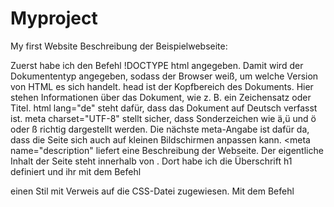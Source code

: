 # Myproject

My first Website
Beschreibung der Beispielwebseite:

Zuerst habe ich den Befehl !DOCTYPE html angegeben. Damit wird der Dokumententyp angegeben, sodass der Browser weiß, um welche Version von HTML
es sich handelt.
head ist der Kopfbereich des Dokuments. Hier stehen Informationen über das Dokument, wie z. B. ein Zeichensatz oder Titel.
html lang="de" steht dafür, dass das Dokument auf Deutsch verfasst ist.
meta charset="UTF-8" stellt sicher, dass Sonderzeichen wie ä,ü und ö oder ß richtig dargestellt werden.
Die nächste meta-Angabe ist dafür da, dass die Seite sich auch auf kleinen Bildschirmen anpassen kann.
<meta name="description" liefert eine Beschreibung der Webseite.
Der eigentliche Inhalt der Seite steht innerhalb von <body>. Dort habe ich die Überschrift h1 definiert und ihr mit dem Befehl
<link rel= "stylesheet" href="stil css"> einen Stil mit Verweis auf die CSS-Datei zugewiesen.
Mit dem Befehl <style> habe ich der Überschrift 1 direkt einen grauen Hintergrund hinzugefügt.
Die Befehle header, article, nav und main sind für die Struktur der Webseite hilfreich. Der Befehl header ist der Kopfbereich. Im Unterschied zu head
kann header Inhalte auf der Seite darstellen. 
Der Befehl <nav> ist für die Seitennavigation vorgesehen. Innerhalb des Befehls <nav> kommen die Besucher über die Links zu anderen Webseiten.
<main> stellt den Hauptteil der Webseite dar. Article Elemente sind Inhalte, die auch eigenständig existieren können. Man kann sie beispielsweise
mit einem Blogeintrag vergleichen. <footer> kennzeichnet den Fußbereich. Über den Befehl "ul" = unordered list, habe ich eine ungeordnete Liste erstellt.
Mit "li" stelle ich die Aufzählungspunkte dar. Der Befehl "a href" macht aus den Aufzählungspunkten Links. href verweist auf andere Webseiten. Mit Klick auf den
Link wird man direkt auf eine andere Webseite verwiesen. Im Projekt selbst habe ich noch zwei Bilder eingebaut. Mit dem Befehl "img src" können 
die Bilder eingefügt werden. Sie müssen sich jedoch im gleichen Ordner wie die html Datei selbst befinden. <figcaption> hat die Funktion einen Text
beim Bild einzufügen. Mittels <p> habe ich die Zeilenumbrüche gemacht. Das letzte Tool, das ich eingebaut habe, ist das Tool <script>
Mittels <script>alert("Hallo Welt") scheint ein Kästchen auf, bevor man auf die Seite kommt. Dieses zeigt den Text Hallo Welt an.
  
Beschreibung CSS-Dokument:
CSS-Dokument Beschreibung:
Um mein HTML-Dokument mit CSS zu verknüpfen,  habe ich einen Befehl <link rel="stylesheet" href"stil css"> eingebunden, um das Html Dokument mit CSS
zu verbinden. 
"color" eingeleitet. Wenn man Abstände zwischen den Elementen haben möchte, so gibt man den Befehl "margin" an.

Der Übeschrift "h1" habe ich mittels font-size auch die entsprechende Schriftgröße zugewiesen.
font-weight soll die Schrift fett oder normal darstellen, font-weight normal (nicht fett), font-weight bold (fett)
Mit dem Befehl text-align: center habe ich die Schrift zentriert. Den Abstand zwischen Text und Rand habe ich bei der Überschrift h1 auf 2rem gesetzt.
Der Abstand zwischen den Elementen liegt bei 0.

Danach habe ich Navigationen eingebaut. nav a{ und nav ul{ sind eigene Klassen. Für die eigentliche Navigation habe ich die Hintergrundfarbe grau gewählt.
Die nav a{ hat keine eingeleitete Textfarbe. Dort habe ich den Innenabstand 0.8 festgelegt. 

Bei nav ul{ habe ich den Abstand zwischen den Elementen auf 0 gesetzt. Mit list style none werden normalerweise Aufzählungszeichen ausgeblendet.

Den Hauptbereich main habe ich mit einer maximalen Breite von 62rem definiert. Der Abstand zwischen den Zeilen ist auf auto gesetzt (margin auto).

Beim article Bereich habe ich für die Inhalte eine Maxialbreite von 50% definiert und der Abstand zwischen den Zeilen ist auf 2rem.

Beim footer (Fußbereich der Webseite) habe ich mittels background-color die Hintergrundfarbe festgelegt und mittels color die Schriftfarbe. Mittels padding
ist der Abstand zwischen Text und Rand bei 2rem. Der Abstand oberhalb der Zeilen (margin-top) ist auf 1rem gesetzt.

Mit der Klasse .bildlinks habe ich versucht habe ich auch mit dem Befehl float left versucht den Text um das Bild herum umfließen zu lassen.
Der Abstand ist auf 0,5rem rechts gesetzt.
